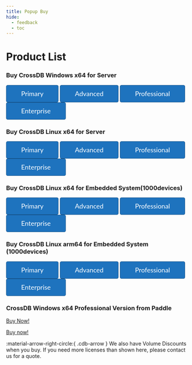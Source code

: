```yaml
---
title: Popup Buy
hide:
  - feedback
  - toc
---
```


# Product List

<style>

.cdb-arrow {
	font-size: 26px;
    color: #81d742;
}

.button {
    color: #fff;
    background-color: #1e73be;
    font-family: "Lato",sans-serif;
    font-weight: 400;
    line-height: 1.2;
    line-height: 45px;
    min-height: 45px;
    font-size: 18px;
    text-transform: none;
    border: 1px solid #165389;
    border-radius: 4px;
    padding: 0 40px;
    cursor: pointer;
}

.button:hover {
    color: #000;
    background-color: #81d742;
    border: 1px solid #63b526;
}
</style>

### Buy CrossDB Windows x64 for Server
<script
	id="fsc-api"
	src="https://sbl.onfastspring.com/sbl/0.9.4/fastspring-builder.min.js"
	type="text/javascript"
	data-storefront="crossdb.test.onfastspring.com/popup-crossdb">
</script>

<button class="button" data-fsc-item-path-value='cross-embedded-database' data-fsc-action="Add, Checkout" >
	Primary
</button>
<button class="button" data-fsc-item-path-value='cross-embedded-database' data-fsc-action="Add, Checkout" >
	Advanced
</button>
<button class="button" data-fsc-item-path-value='cross-embedded-database' data-fsc-action="Add, Checkout" >
	Professional
</button>
<button class="button" data-fsc-item-path-value='cross-embedded-database' data-fsc-action="Add, Checkout" >
	Enterprise
</button>

### Buy CrossDB Linux x64 for Server
<button class="button" data-fsc-item-path-value='cross-embedded-database' data-fsc-action="Add, Checkout" >
	Primary
</button>
<button class="button" data-fsc-item-path-value='cross-embedded-database' data-fsc-action="Add, Checkout" >
	Advanced
</button>
<button class="button" data-fsc-item-path-value='cross-embedded-database' data-fsc-action="Add, Checkout" >
	Professional
</button>
<button class="button" data-fsc-item-path-value='cross-embedded-database' data-fsc-action="Add, Checkout" >
	Enterprise
</button>

### Buy CrossDB Linux x64 for Embedded System(1000devices)
<button class="button" data-fsc-item-path-value='cross-embedded-database' data-fsc-action="Add, Checkout" >
	Primary
</button>
<button class="button" data-fsc-item-path-value='cross-embedded-database' data-fsc-action="Add, Checkout" >
	Advanced
</button>
<button class="button" data-fsc-item-path-value='cross-embedded-database' data-fsc-action="Add, Checkout" >
	Professional
</button>
<button class="button" data-fsc-item-path-value='cross-embedded-database' data-fsc-action="Add, Checkout" >
	Enterprise
</button>

### Buy CrossDB Linux arm64 for Embedded System (1000devices)
<button class="button" data-fsc-item-path-value='cross-embedded-database' data-fsc-action="Add, Checkout" >
	Primary
</button>
<button class="button" data-fsc-item-path-value='cross-embedded-database' data-fsc-action="Add, Checkout" >
	Advanced
</button>
<button class="button" data-fsc-item-path-value='cross-embedded-database' data-fsc-action="Add, Checkout" >
	Professional
</button>
<button class="button" data-fsc-item-path-value='cross-embedded-database' data-fsc-action="Add, Checkout" >
	Enterprise
</button>


### CrossDB Windows x64 Professional Version from Paddle
<script src="https://cdn.paddle.com/paddle/paddle.js"></script>
<script type="text/javascript">
  Paddle.Setup({ vendor: 168148 });
</script>

<a href="#!" class="paddle_button" data-product="821041">Buy Now!</a>

<script>
    (function (document, src, libName, config) {
        var script             = document.createElement('script');
        script.src             = src;
        script.async           = true;
        var firstScriptElement = document.getElementsByTagName('script')[0];
        script.onload          = function () {
            for (var namespace in config) {
                if (config.hasOwnProperty(namespace)) {
                    window[libName].setup.setConfig(namespace, config[namespace]);
                }
            }
            window[libName].register();
        };

        firstScriptElement.parentNode.insertBefore(script, firstScriptElement);
    })(document, 'https://secure.2checkout.com/checkout/client/twoCoInlineCart.js', 'TwoCoInlineCart',{"app":{"merchant":"254310101981","iframeLoad":"checkout"},"cart":{"host":"https:\/\/secure.2checkout.com","customization":"inline-one-step"}});
</script>

<a href="#buy" class="avangate_button" product-code="7GM9GTYDR8" product-quantity="1">Buy now!</a>

:material-arrow-right-circle:{ .cdb-arrow } We also have Volume Discounts when you buy. If you need more licenses than shown here, please contact us for a quote.

